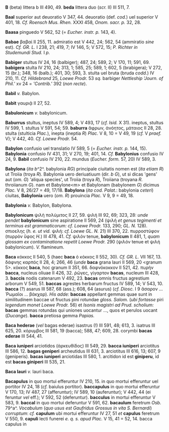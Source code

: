 **B** (beta) littera b III 490, 49. **beda** littera duo (*scr.* II) III
511, 7.

**Baal** superior aut deuoratio V 347, 44. deuoratio (def. *cod.*) uel
superior V 401, 18. *Cf. Roensch Mus. Rhen.* XXXI 458, *Onom. sacr. p.*
32, 28.

**Baasa** pinguedo V 562, 52 (= *Eucher. instr. p.* 143, 4).

**Babae** βαβαί II 255, 11. admiratio est V 442, 24; 562, 54 (ammiratio
*sine* est). *Cf. GR. L.* I 238, 21; 419, 7; IV 146, 5; V 572, 15; *P.
Richter in Studemundi Stud.* I *p.*

**Babiger** stultus IV 24, 16 (balbiger); 487, 24; 589, 2; V 170, 11;
591, 69. **babigera** stulta IV 210, 24; 313, 1; 585, 25; 589, 1; 602, 5
(brabigera); V 272, 15 (br.); 348, 16 (balb.); 401, 30; 593, 3. stulta
uel bruta (bruda *codd.*) IV 210, 11. *Cf. Hildebrand* 25, *Loewe
Prodr.* 53 *sq.* barbiger *Nettleship 'Journ. of Phil.'* xv 24 =
*'Contrib.'* 392 (*non recte*).

**Babil** *v.* Babylon.

**Babit** γαυριᾷ II 27, 52.

**Babulonicum** *v.* babylonicum.

**Baburrus** stultus, ineptus IV 589, 4; V 493, 17 (*cf. Isid.* X 31).
ineptus, stultus IV 599, 1. stultus V 591, 54; 59. **baburra** ἄφρων,
ἀνόητος, μάταιος II 28, 28. stulta (stulticia *Plac.*), inepta
(ineptia *R*) *Plac.* V 8, 10 = V 49, 19 (*cf.* V *praef.* V); V 442,
40. *Cf. Loewe Prodr.* 54.

**Babylon** confusio uel translatio IV 589, 5 (= *Eucher. instr. p.*
144, 15). **Babylonia** confusio IV 431, 31; V 270, 19; 401, 14. *Cf.*
**Babylonius** confusio IV 24, 9. **Babil** confusio IV 210, 22. mundus
(*Eucher. form.* 57, 20) IV 589, 3.

**Babylona** (*ita b*^2^. babylonia *RG*) principale ciuitatis nomen
est (*ita etiam R*) ut Troiia (troya *R*). Babylonia uero deriuatiuum
(dir. *b G*), ut si dicas 'gens' aut (*om. G*) 'aliqua species', ut
Troiia (troya *R*), Troiiana (troyana *R.* throiianum *G*). nam et
Babylone\<m\> et Babylonam (babylonem *G*) dicimus *Plac.* V 8, 26/27 =
49, 17/18. **Babylona** (*ita cod. Palat.*: babylonia *ceteri*) ciuitas,
**Babylonia** uero (*om. R*) prouincia *Plac.* V 9, 9 = 49, 18.

**Babylonia** *v.* Babylon, Babylona.

**Babylonicum** ψιλὴ πολύμιτος II 27, 59. ψιλή III 92, 69; 323, 28:
*unde pendet* **babylonicum** sine aspiratione II 569, 24 (ψιλή *et*
*genus tegimenti et terminus est grammaticorum: cf. Loewe Prodr.* 133,
290; *GL. N.* 128). σπιοελης (*h. e. ut vid.* ψιλή: *cf. Loewe GL. N.*
21) III 370, 22. πυρροστύφον (πυρρὸν ὕφος *H.*) III 478, 41. *Cf.* ψιλόν
tenue, **babylonicum** II 481, 1, *quam glossam ex contaminatione
repetit Loewe Prodr.* 290 (ψιλόν tenue et ψιλή babylonicum). *V.*
flamineum.

**Baca** κόκκoς II 540, 5 (haec **baca** ὁ κόκκος II 552, 30). *Cf. GR.
L.* VII 167, 13. δάφνης καρπός II 28, 4; 266, 46 (*unde* **baca** grana
lauri II 569, 20 \<granum 5\>. κόκκος **baca**, hoc granum II 351, 66.
δαφνόκοκκον II 521, 42. πυρήν **bacca**, nucleus oliuae II 426, 32.
ῥῶγες, γίγαρτον **bacas**, nucleum III 428, 3. **baccis** nodis
catenarum V 492, 23. **bacas** omnis fructus agrestium arborum V 549,
51. **baccas** agrestes herbarum fructus IV 589, 14; V 543, 10.
**bacca** (?) asarus III 587, 68 (ass.); 608, 64 (asurus) (*cf. Diosc.*
I 9 ἄσαρον ... Ῥωμαῖοι ... βάκχαρ). *His adde:* **baccas** appellant
gemmas quae sunt in similitudinem baccae ut fructus pini rotundae
*gloss. Salom.* (*ubi fortasse* piri *legendum monet Loewe Prodr.* 56)
et *Isonis magistri ad Prud. scholium:* **bacas** gemmas rotundas qui
uniones uocantur ..., quos et perulos uocant (*Ducange*). **bacca**
pretiosa gemma *Papias.*

**Baca hederae** (*vel* bagas ederae) isastrus (!) III 591, 48; 613, 3.
isatrus III 625, 20. κόρυμβος III 581, 19 (bacca); 588, 47; 609, 28.
corymbi **bacas ederae** III 544, 41.

**Baca iuniperi** arciotidos (ἀρκευθίδος) III 549, 29. **bacca
iuniperi** arciotitus III 586, 12. **bagas geniperi** archeutidus III
631, 3. arciotitus III 616, 13; 607, 9 (geniperis). **bacas iuniperi**
arciotidas III 580, 1. arcitidon id est **giniperu**, id est **bacas
giniperi** III 535, 21.

**Baca lauri** *v.* lauri baca.

**Bacapulus** in quo mortui efferuntur IV 210, 15. in quo mortui
efferuntur uel portitor IV 24, 18 (*cf.* baiulus portitor).
**baccapulus** in quo mortui efferuntur V 170, 13; IV 487, 27
(afferuntur); IV 589, 10 (auferuntur); V 442, 44 (ei feruntur *vel*
eff.); V 592, 52 (deferuntur). **bacculus** in mortui efferuntur V 583,
9. **baccal** in quo mortui deferuntur V 591, 62. **bacaulum** feretrum
*Osb.* 79^a^. *Vocabulum* (*quo usus est Gaufridus Grossus in vita S.
Bernardi*) *corruptum*: *cf.* **capulum** ubi mortui efferuntur IV 27, 51
*et* **capulus** feretrum V 550, 9. **capuli** lecti funerei *e. q. s.
apud Plac.* V 15, 41 = 52, 14. bacca capulus in
